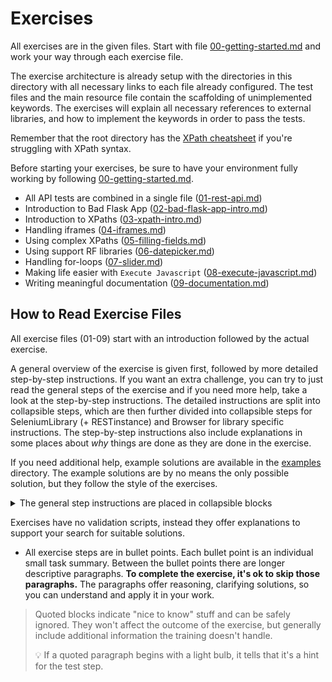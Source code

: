 # Exercises

All exercises are in the given files. Start with file [00-getting-started.md](./00-getting-started.md)
and work your way through each exercise file.

The exercise architecture is already setup with the directories in this directory with all necessary
links to each file already configured. The test files and the main resource file contain the scaffolding of unimplemented keywords. The exercises will explain all necessary references to external
libraries, and how to implement the keywords in order to pass the tests.

Remember that the root directory has the [XPath cheatsheet](../xpath-cheatsheet.md) if you're struggling
with XPath syntax.

Before starting your exercises, be sure to have your environment fully working by following
[00-getting-started.md](./00-getting-started.md).

- All API tests are combined in a single file ([01-rest-api.md](./01-rest-api.md))
- Introduction to Bad Flask App ([02-bad-flask-app-intro.md](./02-bad-flask-app-intro.md))
- Introduction to XPaths ([03-xpath-intro.md](./03-xpath-intro.md))
- Handling iframes ([04-iframes.md](./04-iframes.md))
- Using complex XPaths ([05-filling-fields.md](./05-filling-fields.md))
- Using support RF libraries ([06-datepicker.md](./06-datepicker.md))
- Handling for-loops ([07-slider.md](./07-slider.md))
- Making life easier with `Execute Javascript` ([08-execute-javascript.md](./08-execute-javascript.md))
- Writing meaningful documentation ([09-documentation.md](./09-documentation.md))

## How to Read Exercise Files

All exercise files (01-09) start with an introduction followed by the actual
exercise.

A general overview of the exercise is given first, followed by more detailed step-by-step instructions.
If you want an extra challenge, you can try to just read the general steps of the exercise and if you
need more help, take a look at the step-by-step instructions. The detailed instructions are split into
collapsible steps, which are then further divided into collapsible steps for SeleniumLibrary (+ RESTinstance)
and Browser for library specific instructions. The step-by-step instructions also
include explanations in some places about _why_ things are done as they are done in the exercise.

If you need additional help, example solutions are available in the [examples](../examples) directory. The
example solutions are by no means the only possible solution, but they follow the style of the exercises.

<details>
  <summary>The general step instructions are placed in collapsible blocks</summary>

Followed by some narrative and some possible general steps that are common for both library approaches.

</details>

Exercises have no validation scripts, instead they offer explanations to support your search for suitable solutions.

- All exercise steps are in bullet points. Each bullet point is an individual small task summary. Between the bullet points there are longer descriptive paragraphs.
 **To complete the exercise, it's ok to skip those paragraphs.**
The paragraphs offer reasoning, clarifying solutions, so you can understand and apply it in your work.

> Quoted blocks indicate "nice to know" stuff and can be safely ignored.
> They won't affect the outcome of the exercise, but generally include
> additional information the training doesn't handle.
>
> :bulb: If a quoted paragraph begins with a light bulb, it tells that
> it's a hint for the test step.

